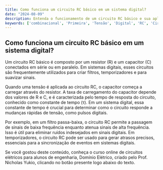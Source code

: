 ```yaml
---
title: Como funciona um circuito RC básico em um sistema digital?
date: "2024-08-09"
description: Entenda o funcionamento de um circuito RC básico e sua aplicação em sistemas digitais.
keywords: ['combinacional', 'Primeira', 'Tensão', 'Digital', 'RC', 'Circuito', 'Básico']
---
```


## Como funciona um circuito RC básico em um sistema digital?

Um circuito RC básico é composto por um resistor (R) e um capacitor (C) conectados em série ou em paralelo. Em sistemas digitais, esses circuitos são frequentemente utilizados para criar filtros, temporizadores e para suavizar sinais. 

Quando uma tensão é aplicada ao circuito RC, o capacitor começa a carregar através do resistor. A taxa de carregamento do capacitor depende dos valores de R e C, e é caracterizada pelo tempo de resposta do circuito, conhecido como constante de tempo (τ). Em um sistema digital, essa constante de tempo é crucial para determinar como o circuito responde a mudanças rápidas de tensão, como pulsos digitais.

Por exemplo, em um filtro passa-baixa, o circuito RC permite a passagem de sinais de baixa frequência enquanto atenua sinais de alta frequência. Isso é útil para eliminar ruídos indesejados em sinais digitais. Em temporizadores, o circuito RC pode ser usado para gerar atrasos precisos, essenciais para a sincronização de eventos em sistemas digitais.

Se você gostou deste conteúdo, conheça o curso online de circuitos elétricos para alunos de engenharia, Domínio Elétrico, criado pelo Prof. Nicholas Yukio, clicando no botão presente logo abaixo do texto.